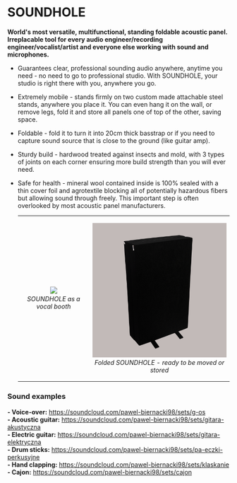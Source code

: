 # SOUNDHOLE

**World's most versatile, multifunctional, standing foldable acoustic panel. Irreplacable tool for every audio engineer/recording engineer/vocalist/artist and everyone else working with sound and microphones.** 

- Guarantees clear, professional sounding audio anywhere, anytime you need - no need to go to professional studio. With SOUNDHOLE, your studio is right there with you, anywhere you go.
- Extremely mobile - stands firmly on two custom made attachable steel stands, anywhere you place it. You can even hang it on the wall, or remove legs, fold it and store all panels one of top of the other, saving space.
- Foldable -  fold it to turn it into 20cm thick basstrap or if you need to capture sound source that is close to the ground (like guitar amp).
- Sturdy build - hardwood treated against insects and mold, with 3 types of joints on each corner ensuring more build strength than you will ever need.
- Safe for health - mineral wool contained inside is 100% sealed with a thin cover foil and agrotextile blocking all of potentially hazardous fibers but allowing sound through freely. This important step is often overlooked by most acoustic panel manufacturers.


  <table cellpadding="0" cellspacing="0" border="0">
    <tr>
      <td>
        <p align="center">
          <img src="https://github.com/Artlor/CV/blob/main/SOUNDHOLE/Photos/1_vocal_booth.png" width="500">
          <br>
          <i>SOUNDHOLE as a vocal booth</i>
        </p>
      </td>
      <td>
        <p align="center">
          <img src="https://github.com/Artlor/CV/blob/main/SOUNDHOLE/Photos/2_folded.png" width="500">
          <br>
          <i>Folded SOUNDHOLE - ready to be moved or stored </i>
        </p>
      </td>
    </tr>
  </table>

### Sound examples
**- Voice-over:** https://soundcloud.com/pawel-biernacki98/sets/g-os  
**- Acoustic guitar:** https://soundcloud.com/pawel-biernacki98/sets/gitara-akustyczna  
**- Electric guitar:** https://soundcloud.com/pawel-biernacki98/sets/gitara-elektryczna  
**- Drum sticks:** https://soundcloud.com/pawel-biernacki98/sets/pa-eczki-perkusyjne  
**- Hand clapping:** https://soundcloud.com/pawel-biernacki98/sets/klaskanie  
**- Cajon:** https://soundcloud.com/pawel-biernacki98/sets/cajon  
